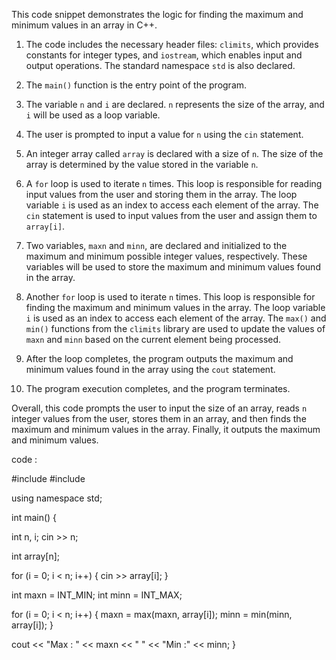 This code snippet demonstrates the logic for finding the maximum and minimum values in an array in C++.

1. The code includes the necessary header files: `climits`, which provides constants for integer types, and `iostream`, which enables input and output operations. The standard namespace `std` is also declared.

2. The `main()` function is the entry point of the program.

3. The variable `n` and `i` are declared. `n` represents the size of the array, and `i` will be used as a loop variable.

4. The user is prompted to input a value for `n` using the `cin` statement.

5. An integer array called `array` is declared with a size of `n`. The size of the array is determined by the value stored in the variable `n`.

6. A `for` loop is used to iterate `n` times. This loop is responsible for reading input values from the user and storing them in the array. The loop variable `i` is used as an index to access each element of the array. The `cin` statement is used to input values from the user and assign them to `array[i]`.

7. Two variables, `maxn` and `minn`, are declared and initialized to the maximum and minimum possible integer values, respectively. These variables will be used to store the maximum and minimum values found in the array.

8. Another `for` loop is used to iterate `n` times. This loop is responsible for finding the maximum and minimum values in the array. The loop variable `i` is used as an index to access each element of the array. The `max()` and `min()` functions from the `climits` library are used to update the values of `maxn` and `minn` based on the current element being processed.

9. After the loop completes, the program outputs the maximum and minimum values found in the array using the `cout` statement.

10. The program execution completes, and the program terminates.

Overall, this code prompts the user to input the size of an array, reads `n` integer values from the user, stores them in an array, and then finds the maximum and minimum values in the array. Finally, it outputs the maximum and minimum values.

code :

#include <climits>
#include <iostream>

using namespace std;

int main() {

  int n, i;
  cin >> n;

  int array[n];

  for (i = 0; i < n; i++) {
    cin >> array[i];
  }

  int maxn = INT_MIN;
  int minn = INT_MAX;

  for (i = 0; i < n; i++) {
    maxn = max(maxn, array[i]);
    minn = min(minn, array[i]);
  }

  cout << "Max : " << maxn << " "
       << "Min :" << minn;
}
